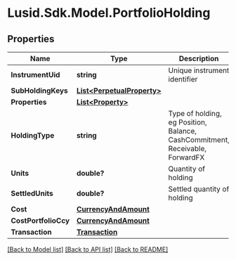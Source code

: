 
# Lusid.Sdk.Model.PortfolioHolding

## Properties

Name | Type | Description | Notes
------------ | ------------- | ------------- | -------------
**InstrumentUid** | **string** | Unique instrument identifier | 
**SubHoldingKeys** | [**List&lt;PerpetualProperty&gt;**](PerpetualProperty.md) |  | [optional] 
**Properties** | [**List&lt;Property&gt;**](Property.md) |  | [optional] 
**HoldingType** | **string** | Type of holding, eg Position, Balance, CashCommitment, Receivable, ForwardFX | 
**Units** | **double?** | Quantity of holding | 
**SettledUnits** | **double?** | Settled quantity of holding | 
**Cost** | [**CurrencyAndAmount**](CurrencyAndAmount.md) |  | 
**CostPortfolioCcy** | [**CurrencyAndAmount**](CurrencyAndAmount.md) |  | 
**Transaction** | [**Transaction**](Transaction.md) |  | [optional] 

[[Back to Model list]](../README.md#documentation-for-models)
[[Back to API list]](../README.md#documentation-for-api-endpoints)
[[Back to README]](../README.md)


